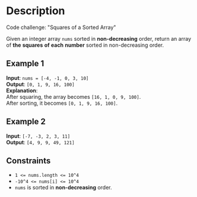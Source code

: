 # Description

Code challenge: "Squares of a Sorted Array"

Given an integer array `nums` sorted in **non-decreasing** order, return an array of **the** **squares** **of** **each** **number** sorted in non-decreasing order.

## Example 1

**Input**: `nums = [-4, -1, 0, 3, 10]`\
**Output**: `[0, 1, 9, 16, 100]`\
**Explanation**:\
After squaring, the array becomes `[16, 1, 0, 9, 100]`.\
After sorting, it becomes `[0, 1, 9, 16, 100]`.

## Example 2

**Input**: `[-7, -3, 2, 3, 11]`\
**Output**: `[4, 9, 9, 49, 121]`

## Constraints

* `1 <= nums.length <= 10^4`
* `-10^4 <= nums[i] <= 10^4`
* `nums` is sorted in **non-decreasing** order.

